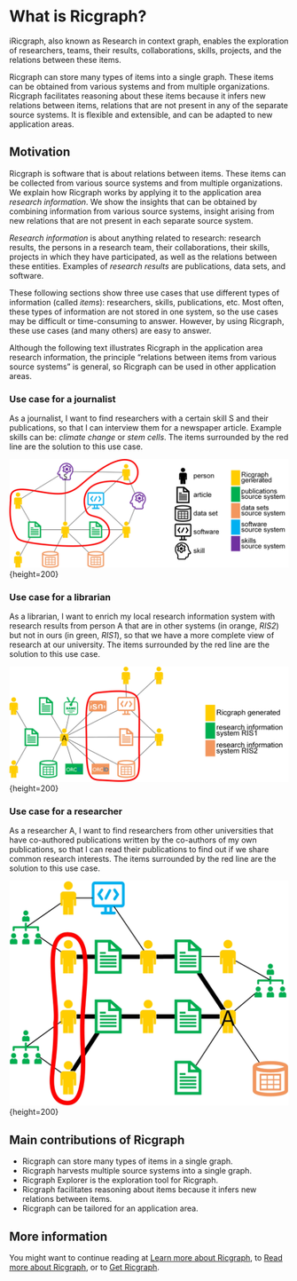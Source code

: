 # What is Ricgraph?

iRicgraph, also known as Research in context graph, enables the exploration of researchers, teams, their results,
collaborations, skills, projects, and the relations between these items.

Ricgraph can store many types of items into a single graph. 
These items can be obtained from various systems and from
multiple organizations. Ricgraph facilitates reasoning about these 
items because it infers new relations between items,
relations that are not present in any of the separate source systems. 
It is flexible and extensible, and can be
adapted to new application areas.

## Motivation
Ricgraph is software that is about
relations between items. These items can be collected from various source 
systems and from multiple organizations. We
explain how Ricgraph works by applying it to the application area 
*research information*. We show the insights that can be
obtained by combining information from various source systems, 
insight arising from new relations that are not present
in each separate source system.

*Research information* is about anything related to research: research 
results, the persons in a research team, their
collaborations, their skills, projects in which they have 
participated, as well as the relations between these entities.
Examples of *research results* are publications, data sets, and software.

These following sections show three use cases that
use different types of information (called *items*):
researchers, skills, publications,
etc. Most often, these types of information are not stored in 
one system, so the use cases may be difficult or
time-consuming to answer. However, by using Ricgraph, these 
use cases (and many others) are easy to answer.

Although the following text illustrates Ricgraph in the application area 
research information, the principle “relations
between items from various source systems” is general, 
so Ricgraph can be used in other application areas.

### Use case for a journalist
As a journalist, I want to find researchers with a certain skill S and their publications,
so that I can interview them for a newspaper article.
Example skills can be: *climate change* or *stem cells*.
The items surrounded by the red line are the solution to this use case.

<!-- the '{height=...}' in the lines below to include a figure are necessary for 
the documentation generated with Quarto, a.o. for the documentation website.
On GitHub, it will unfortunately show this text.
-->

![Ricgraph use case for a journalist.](images/journalist-use-case.jpg){height=200}

### Use case for a librarian
As a librarian, I want to enrich my local research information system with research results
from person A that are in other systems (in orange, *RIS2*) but not in
ours (in green, *RIS1*), so that we have a more complete view of research at our university.
The items surrounded by the red line are the solution to this use case.

![Ricgraph use case for a librarian.](images/librarian-use-case.jpg){height=200}

### Use case for a researcher
As a researcher A, I want to find researchers from other universities that have
co-authored publications written by the co-authors of my own publications,
so that I can read their publications to find out if we share common research interests.
The items surrounded by the red line are the solution to this use case.

![Ricgraph use case for a researcher.](images/researcher-use-case.jpg){height=200}

## Main contributions of Ricgraph

* Ricgraph can store many types of items in a single graph.
* Ricgraph harvests multiple source systems into a single graph.
* Ricgraph Explorer is the exploration tool for Ricgraph.
* Ricgraph facilitates reasoning about items because it infers new relations between items.
* Ricgraph can be tailored for an application area.

## More information
You might want to continue reading at 
[Learn more about Ricgraph](learn-more-about-ricgraph.md), 
to [Read more about Ricgraph](read-more-about-ricgraph.md), 
or to [Get Ricgraph](get-ricgraph.md).
